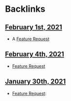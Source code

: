 
# Backlinks
## [February 1st, 2021](<February 1st, 2021.md>)
- A [Feature Request](<Feature Request.md>)

## [February 4th, 2021](<February 4th, 2021.md>)
- [Feature Request](<Feature Request.md>)

## [January 30th, 2021](<January 30th, 2021.md>)
- [Feature Request](<Feature Request.md>):

